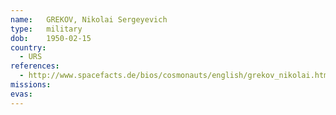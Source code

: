 ```yaml
---
name:	GREKOV, Nikolai Sergeyevich
type:	military
dob:	1950-02-15
country:
  - URS
references:
  - http://www.spacefacts.de/bios/cosmonauts/english/grekov_nikolai.htm
missions:
evas:
---
```

